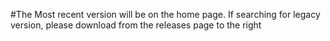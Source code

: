 #The Most recent version will be on the home page.
If searching for legacy version, please download from the releases page to the right
